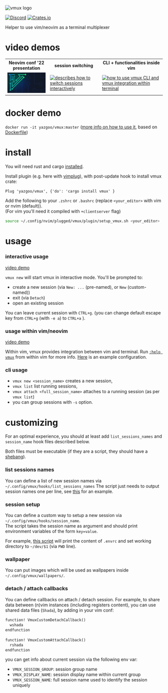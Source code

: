 <img src="vmux.png" alt="vmux logo" width="200"/>

[![Discord](https://img.shields.io/badge/discord--blue?logo=discord)](https://discord.gg/F684Y8rYwZ)
[![Crates.io](https://img.shields.io/crates/v/vmux?style=flat-square)](https://crates.io/crates/vmux)

Helper to use vim/neovim as a terminal multiplexer

# video demos

<table>
<tr>
<th>
Neovim conf '22 presentation
</th>
<th>
session switching
</th>
<th>
CLI + functionalities inside vim
</th>
</tr>
<tr>
<td>
<a href=https://www.youtube.com/watch?v=CxYBBnYsY0Y>
<img 
title="presentation of vmux in Neovim conf 2022.
(Image extracted from https://www.neovimconf.live)"
src=doc/NeovimConf/conf/wallpapers/NeovimConf.png 
width=200/></a>
</td>
<td>
<a href=https://www.youtube.com/watch?v=TIZZL5dFtQc>
<img
title="describes how to switch sessions interactively"
src=https://img.youtube.com/vi/TIZZL5dFtQc/0.jpg 
width=200/>
</a>
</td>
<td>
<a href=https://www.youtube.com/watch?v=CnLlT0Wd_wY>
<img
title="how to use vmux CLI and vmux integration within terminal"
src=https://img.youtube.com/vi/CnLlT0Wd_wY/0.jpg width=200/></a>
</td>
</tr>
</table>

# docker demo

`docker run -it yazgoo/vmux:master` ([more info on how to use it](#interactive-usage),  based on [Dockerfile](docker/Dockerfile)) 

# install 

You will need rust and cargo [installed](https://www.rust-lang.org/tools/install).

Install plugin (e.g. here with [vimplug](https://github.com/junegunn/vim-plug)), with post-update hook to install vmux crate: 

```vim
Plug 'yazgoo/vmux', {'do': 'cargo install vmux' }
```

Add the following to your `.zshrc` or `.bashrc` (replace `<your_editor>` with vim or nvim (default)).<br/>
(For vim you'll need it compiled with `+clientserver` flag)

```bash
source ~/.config/nvim/plugged/vmux/plugin/setup_vmux.sh <your_editor>
```

# usage

### interactive usage

[video demo](https://www.youtube.com/watch?v=TIZZL5dFtQc)

`vmux new` will start vmux in interactive mode. You'll be prompted to:

- create a new session (via `New: ...` (pre-named), or `New` (custom-named))
- exit (via `Detach`)
- open an existing session

You can leave current session with `CTRL+g`. (you can change default escape key from `CTRL+g` (with `-e a`) to `CTRL+a` ).

### usage within vim/neovim

[video demo](https://www.youtube.com/watch?v=TIZZL5dFtQc)

Within vim, vmux provides integration between vim and terminal.
Run [`:help vmux`](doc/vmux.txt) from within vim for more info.
[Here](docker/init.vim) is an example configuration.

### cli usage

- `vmux new <session_name>` creates a new session, 
- `vmux list` list running sessions,
- `vmux attach <full_session_name>` attaches to a running session (as per `vmux list`)
- you can group sessions with `-s` option.

# customizing

For an optimal experience, you should at least add 
`list_sessions_names` and `session_name` hook files described below.

Both files must be executable
(if they are a script, they should have a [shebang](https://en.wikipedia.org/wiki/Shebang_(Unix))).

### list sessions names

You can define a list of new session names via `~/.config/vmux/hooks/list_sessions_names`
The script just needs to output session names one per line, see [this](docker/list_sessions_names) for an example.

### session setup

You can define a custom way to setup a new session via `~/.config/vmux/hooks/session_name`.<br/>
The script takes the session name as argument and should print environment variables of the form `key=value`.

For example, [this script](docker/session_name) will print the content of `.envrc`
and set working directory to `~/dev/$1` (via `PWD` line).

### wallpaper

You can put images which will be used as wallpapers inside `~/.config/vmux/wallpapers/`.

### detach / attach callbacks

You can define callbacks on attach / detach session.
For example, to share data between (n)vim instances (including registers content),
you can use shared data files (`Shada`), by adding in your vim conf: 

```vim
function! VmuxCustomDetachCallback()
  wshada
endfunction

function! VmuxCustomAttachCallback()
  rshada
endfunction
```

you can get info about current session via the following env var:

- `VMUX_SESSION_GROUP`: session group name
- `VMUX_DISPLAY_NAME`: session display name within current group
- `VMUX_SESSION_NAME`: full session name used to identify the session uniquely
